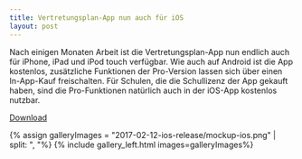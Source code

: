 ```yaml
---
title: Vertretungsplan-App nun auch für iOS
layout: post
---
```


Nach einigen Monaten Arbeit ist die Vertretungsplan-App nun endlich auch für iPhone, iPad und iPod touch verfügbar.
Wie auch auf Android ist die App kostenlos, zusätzliche Funktionen der Pro-Version lassen sich über einen In-App-Kauf
freischalten. Für Schulen, die die Schullizenz der App gekauft haben, sind die Pro-Funktionen natürlich auch in der
iOS-App kostenlos nutzbar.

<a class="btn btn-success btn-lg btn-embossed" role="button" href='{{ "/download/" | prepend: site.baseurl }}'>
                <span class="fa fa-download"></span>Download</a>

{% assign galleryImages =  "2017-02-12-ios-release/mockup-ios.png" | split: ", "%}
{% include gallery_left.html images=galleryImages%}